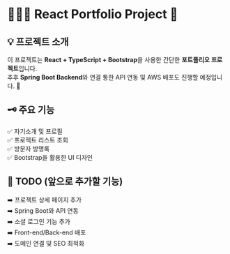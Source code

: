 # 👩🏻‍🏫 React Portfolio Project 📝   


    
## 💡 프로젝트 소개  
이 프로젝트는 **React + TypeScript + Bootstrap**을 사용한 간단한 **포트폴리오 프로젝트**입니다.  
추후 **Spring Boot Backend**와 연결 통한 API 연동 및 AWS 배포도 진행할 예정입니다. 🚀  

## 🗝️ 주요 기능  
✅ 자기소개 및 프로필  
✅ 프로젝트 리스트 조회  
✅ 방문자 방명록  
✅ Bootstrap을 활용한 UI 디자인  

## 📌 TODO (앞으로 추가할 기능)
➡️ 프로젝트 상세 페이지 추가   
➡️ Spring Boot와 API 연동   
➡️ 소셜 로그인 기능 추가   
➡️ Front-end/Back-end 배포   
➡️ 도메인 연결 및 SEO 최적화
